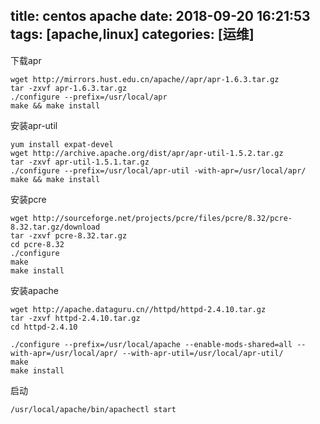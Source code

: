 title: centos apache
date: 2018-09-20 16:21:53
tags: [apache,linux]
categories: [运维]
---

下载apr
```
wget http://mirrors.hust.edu.cn/apache//apr/apr-1.6.3.tar.gz
tar -zxvf apr-1.6.3.tar.gz
./configure --prefix=/usr/local/apr
make && make install
```

<!--more-->

安装apr-util
```
yum install expat-devel
wget http://archive.apache.org/dist/apr/apr-util-1.5.2.tar.gz
tar -zxvf apr-util-1.5.1.tar.gz 
./configure --prefix=/usr/local/apr-util -with-apr=/usr/local/apr/
make && make install
```
安装pcre
```
wget http://sourceforge.net/projects/pcre/files/pcre/8.32/pcre-8.32.tar.gz/download
tar -zxvf pcre-8.32.tar.gz
cd pcre-8.32
./configure  
make
make install
```

安装apache
```
wget http://apache.dataguru.cn//httpd/httpd-2.4.10.tar.gz
tar -zxvf httpd-2.4.10.tar.gz
cd httpd-2.4.10

./configure --prefix=/usr/local/apache --enable-mods-shared=all --with-apr=/usr/local/apr/ --with-apr-util=/usr/local/apr-util/  
make
make install
```
启动
```
/usr/local/apache/bin/apachectl start
```


